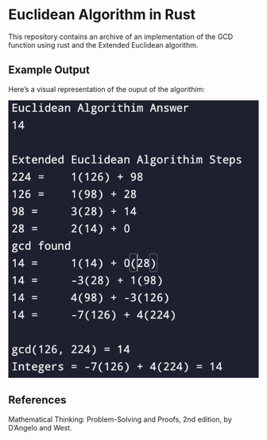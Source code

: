 # Euclidean Algorithm in Rust

This repository contains an archive of an implementation of the GCD function
using rust and the Extended Euclidean algorithm. 

## Example Output

Here’s a visual representation of the ouput of the algorithim:

![Euclidean Algorithm Example](output-gcd.png)

## References
Mathematical Thinking: Problem-Solving and Proofs, 2nd edition, by D’Angelo and West.

